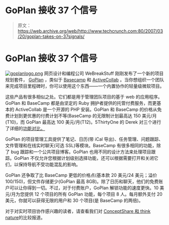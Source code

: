 # GoPlan 接收 37 个信号

> 原文：<https://web.archive.org/web/http://www.techcrunch.com:80/2007/03/20/goplan-takes-on-37signals/>

# GoPlan 接收 37 个信号

[![goplanlogo.png](img/bf611b9d4d4e56b030134bcc15650e85.png)](https://web.archive.org/web/20220714203904/http://goplan.info/) 网页设计和编程公司 WeBreakStuff 刚刚发布了一个新的项目规划套件， [GoPlan](https://web.archive.org/web/20220714203904/http://goplan.info/) ，类似于 [Basecamp](https://web.archive.org/web/20220714203904/http://www.beta.techcrunch.com/2005/12/13/new-stuff-at-basecamp/) 和 [ActiveCollab](https://web.archive.org/web/20220714203904/http://www.beta.techcrunch.com/2006/07/06/bascamp-faces-competition-in-free-alternative/) 。当你想组织一个团队来完成项目里程碑时，你可以使用这个东西——一个内置协作的轻量级微软项目。

这些产品有很多相似之处。它们都是用于管理团队项目的基于 web 的应用程序。GoPlan 和 BaseCamp 都是由坚定的 Ruby 拥护者提供的托管付费服务，而更基本的 ActiveCollab 是一个开源的 PHP 安装。GoPlan 和 BaseCamp 的价格从免费计划到更优惠的付费计划不等(BaseCamp 的无限制计划最高达 150 美元/月(T10)，而 GoPlan 最高达 100 美元/月(T12)。5ThirtyOne 的 Derek 对三个进行了详细的[功能对比。](https://web.archive.org/web/20220714203904/http://5thirtyone.com/archives/791)

GoPlan 的项目管理工具提供了笔记、日历(带 iCal 导出)、任务管理、问题跟踪、文件管理和在线实时聊天(可选 SSL)等模块。BaseCamp 有很多相同的功能，除了 bug 跟踪和一个公共项目博客。GoPlan 也用不同的设计方法来处理项目跟踪。GoPlan 不仅允许您根据计划级别选择功能，还可以根据需要打开和关闭它们，以保持导航不受功能混乱的影响。

GoPlan 还争取了比 BaseCamp 更低的价格点(基本款 20 美元/24 美元；溢价$100/$150)，但文件存储更少(GoPlan 最高 8GB)。除了日历和聊天，他们的免费账户可以让你得到一切。不过，对于付费账户，GoPlan 解锁功能的速度更快。10 美元/月为您提供 12 个项目的所有 GoPlan 功能，每个项目 8 人。每月额外支付 20 美元，你就可以获得无限的用户和 30 个项目(是 BaseCamp 的两倍)。

对于对实时项目协作感兴趣的读者，请查看我们对 [ConceptShare 和 think nature](https://web.archive.org/web/20220714203904/http://www.beta.techcrunch.com/2006/11/08/conceptshare-and-thinkature-two-approaches-to-visual-collaboration/)的比较报道。
